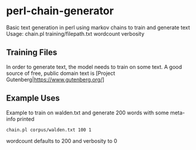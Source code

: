 # perl-chain-generator

Basic text generation in perl using markov chains to train and generate text
Usage: chain.pl training/filepath.txt wordcount verbosity

## Training Files
In order to generate text, the model needs to train on some text. A good source of free, public domain text is [Project Gutenberg|https://www.gutenberg.org/] 

## Example Uses

Example to train on walden.txt and generate 200 words with some meta-info printed 

```
chain.pl corpus/walden.txt 100 1
``` 

wordcount defaults to 200 and verbosity to 0